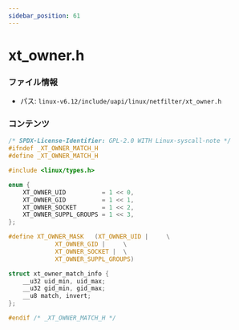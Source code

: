 ```yaml
---
sidebar_position: 61
---
```

# xt_owner.h

### ファイル情報

- パス: `linux-v6.12/include/uapi/linux/netfilter/xt_owner.h`

### コンテンツ

```h
/* SPDX-License-Identifier: GPL-2.0 WITH Linux-syscall-note */
#ifndef _XT_OWNER_MATCH_H
#define _XT_OWNER_MATCH_H

#include <linux/types.h>

enum {
	XT_OWNER_UID          = 1 << 0,
	XT_OWNER_GID          = 1 << 1,
	XT_OWNER_SOCKET       = 1 << 2,
	XT_OWNER_SUPPL_GROUPS = 1 << 3,
};

#define XT_OWNER_MASK	(XT_OWNER_UID | 	\
			 XT_OWNER_GID | 	\
			 XT_OWNER_SOCKET |	\
			 XT_OWNER_SUPPL_GROUPS)

struct xt_owner_match_info {
	__u32 uid_min, uid_max;
	__u32 gid_min, gid_max;
	__u8 match, invert;
};

#endif /* _XT_OWNER_MATCH_H */

```
